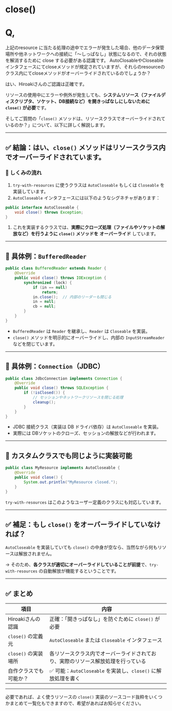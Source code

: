 # close()

# Q,

上記のresource に当たる処理の途中でエラーが発生した場合、他のデータ保管場所や他ネットワークへの接続に「～しっぱなし」状態になるので、それの状態を解消するために close する必要がある認識です。
AutoClosableやCloseableインタフェースにてcloseメソッドが規定されていますが、それらのresourceのクラス内にてcloseメソッドがオーバーライドされているのでしょうか？

はい、Hiroakiさんのご認識は正確です。

リソースの使用中にエラーや例外が発生しても、**システムリソース（ファイルディスクリプタ、ソケット、DB接続など）を開きっぱなしにしないために `close()` が必要**です。

そしてご質問の「`close()` メソッドは、リソースクラスでオーバーライドされているのか？」について、以下に詳しく解説します。

---

## ✅ 結論：はい、`close()` メソッドはリソースクラス内でオーバーライドされています。

### 🔹 しくみの流れ

1. `try-with-resources` に使うクラスは `AutoCloseable` もしくは `Closeable` を実装しています。
2. `AutoCloseable` インタフェースには以下のようなシグネチャがあります：

```java
public interface AutoCloseable {
    void close() throws Exception;
}
```

1. これを実装するクラスでは、**実際にクローズ処理（ファイルやソケットの解放など）を行うように `close()` メソッドを** **オーバーライド** しています。

---

## 🔸 具体例：`BufferedReader`

```java
public class BufferedReader extends Reader {
    @Override
    public void close() throws IOException {
        synchronized (lock) {
            if (in == null)
                return;
            in.close();  // 内部のリーダーも閉じる
            in = null;
            cb = null;
        }
    }
}
```

- `BufferedReader` は `Reader` を継承し、`Reader` は `Closeable` を実装。
- `close()` メソッドを明示的にオーバーライドし、内部の `InputStreamReader` などを閉じています。

---

## 🔸 具体例：`Connection`（JDBC）

```java
public class JdbcConnection implements Connection {
    @Override
    public void close() throws SQLException {
        if (!isClosed()) {
            // セッションやネットワークリソースを閉じる処理
            cleanup();
        }
    }
}
```

- JDBC 接続クラス（実装は DB ドライバ依存）は `AutoCloseable` を実装。
- 実際には DBソケットのクローズ、セッションの解放などが行われます。

---

## 🔸 カスタムクラスでも同じように実装可能

```java
public class MyResource implements AutoCloseable {
    @Override
    public void close() {
        System.out.println("MyResource closed.");
    }
}
```

`try-with-resources` はこのようなユーザー定義のクラスにも対応しています。

---

## ✅ 補足：もし `close()` をオーバーライドしていなければ？

`AutoCloseable` を実装していても `close()` の中身が空なら、当然ながら何もリソースは解放されません。

→ そのため、**各クラスが適切にオーバーライドしていることが前提**で、`try-with-resources` の自動解放が機能するということです。

---

## ✅ まとめ

| 項目 | 内容 |
| --- | --- |
| Hiroakiさんの認識 | 正確：「開きっぱなし」を防ぐために `close()` が必要 |
| `close()` の定義元 | `AutoCloseable` または `Closeable` インタフェース |
| `close()` の実装場所 | 各リソースクラス内でオーバーライドされており、実際のリソース解放処理を行っている |
| 自作クラスでも可能か？ | ✅ 可能：`AutoCloseable` を実装し、`close()` に解放処理を書く |

---

必要であれば、よく使うリソースの `close()` 実装のソースコード抜粋をいくつかまとめて一覧化もできますので、希望があればお知らせください。